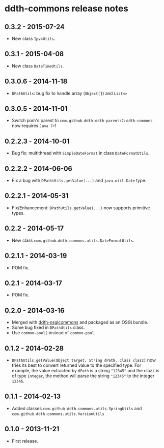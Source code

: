 ddth-commons release notes
==========================

0.3.2 - 2015-07-24
------------------
- New class `Ipv4Utils`.


0.3.1 - 2015-04-08
------------------
- New class `DateTimeUtils`.


0.3.0.6 - 2014-11-18
--------------------
- `DPathUtils`: bug fix to handle array (`Object[]`) and `List<>`


0.3.0.5 - 2014-11-01
--------------------
- Switch pom's parent to `com.github.ddth:ddth-parent:2`: `ddth-commons` now requires `Java 7+`!


0.2.2.3 - 2014-10-01
--------------------
- Bug fix: multithread with `SimpleDateFormat` in class `DateFormatUtils`.


0.2.2.2 - 2014-06-06
--------------------
- Fix a bug with `DPathUtils.getValue(...)` and `java.util.Date` type.


0.2.2.1 - 2014-05-31
--------------------
- Fix/Enhancement: `DPathUtils.getValue(...)` now supports primitive types.


0.2.2 - 2014-05-17
------------------
- New class `com.github.ddth.commons.utils.DateFormatUtils`.


0.2.1.1 - 2014-03-19
--------------------
- POM fix.


0.2.1 - 2014-03-17
------------------
- POM fix.


0.2.0 - 2014-03-16
------------------
- Merged with [ddth-osgicommons](https://github.com/DDTH/ddth-osgicommons) and packaged as an OSGi bundle.
- Some bug fixed in `DPathUtils` class.
- Use `common-pool2` instead of `common-pool`.


0.1.2 - 2014-02-28
------------------
- `DPathUtils.getValue(Object target, String dPath, Class clazz)` now tries its best to convert returned value to the specified type. For example, the value extracted by `dPath` is a string `"12345"` and the clazz is of type `Integer`, the method will parse the string `"12345"` to the integer `12345`.


0.1.1 - 2014-02-13
------------------
- Added classes `com.github.ddth.commons.utils.SpringUtils` and `com.github.ddth.commons.utils.VersionUtils`


0.1.0 - 2013-11-21
------------------
- First release.
